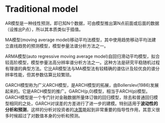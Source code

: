 # Traditional model

AR模型是一种线性预测，即已知N个数据，可由模型推出第N点前面或后面的数据（设推出P点），所以其本质类似于插值。 

MA模型\(moving average model\)移动平均法模型，其中使用趋势移动平均法建立直线趋势的预测模型，模型参量法谱分析方法之一。

 ARMA模型\(auto regressive moving average model\)自回归滑动平均模型，拟合较高阶模型，模型参量法高分辨率谱分析方法之一。这种方法是研究平稳随机过程有理谱的典型方法。它比AR模型法与MA模型法有较精确的谱估计及较优良的谱分辨率性能，但其参数估算比较繁琐。

 GARCH模型称为广义ARCH模型，是ARCH模型的拓展，由Bollerslev\(1986\)发展起来的。它是ARCH模型的推广。GARCH\(p,0\)模型，相当于ARCH\(p\)模型。GARCH模型是一个专门针对金融数据所量体订做的回归模型，除去和普通回归模型相同的之处，GARCH对误差的方差进行了进一步的建模。特别适用于**波动性的分析和预测**，这样的分析对投资者的[决策](http://baike.baidu.com/view/57813.htm)能起到非常重要的指导性作用，其意义很多时候超过了对数值本身的分析和预测。

